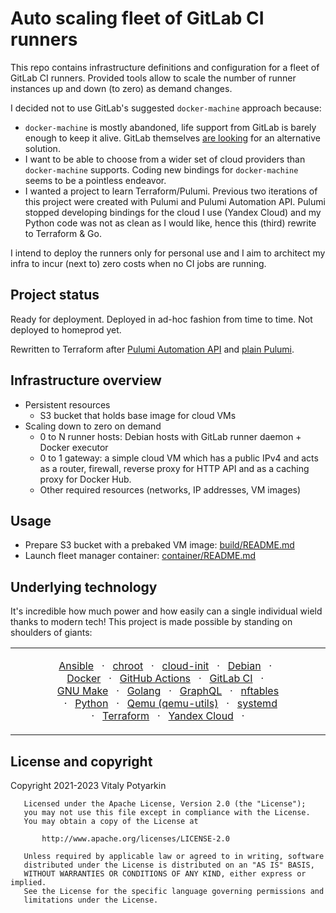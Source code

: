 # Auto scaling fleet of GitLab CI runners

This repo contains infrastructure definitions and configuration for a fleet of
GitLab CI runners. Provided tools allow to scale the number of runner
instances up and down (to zero) as demand changes.

I decided not to use GitLab's suggested `docker-machine` approach because:

- `docker-machine` is mostly abandoned, life support from GitLab is barely
  enough to keep it alive. GitLab themselves
  [are looking](https://docs.gitlab.com/ee/architecture/blueprints/runner_scaling/)
  for an alternative solution.
- I want to be able to choose from a wider set of cloud providers than
  `docker-machine` supports. Coding new bindings for `docker-machine` seems
  to be a pointless endeavor.
- I wanted a project to learn Terraform/Pulumi. Previous two iterations of this
  project were created with Pulumi and Pulumi Automation API. Pulumi stopped
  developing bindings for the cloud I use (Yandex Cloud) and my Python code was
  not as clean as I would like, hence this (third) rewrite to Terraform & Go.

I intend to deploy the runners only for personal use and I aim to
architect my infra to incur (next to) zero costs when no CI jobs are running.

## Project status

Ready for deployment.
Deployed in ad-hoc fashion from time to time.
Not deployed to homeprod yet.

Rewritten to Terraform after
[Pulumi Automation API](https://github.com/sio/gitlab-runners-fleet/tree/legacy/02-pulumi-automation-api)
and [plain Pulumi](https://github.com/sio/gitlab-runners-fleet/tree/legacy/01-pulumi-plain).


## Infrastructure overview

- Persistent resources
    - S3 bucket that holds base image for cloud VMs
- Scaling down to zero on demand
    - 0 to N runner hosts: Debian hosts with GitLab runner daemon + Docker
      executor
    - 0 to 1 gateway: a simple cloud VM which has a public IPv4 and acts as a
      router, firewall, reverse proxy for HTTP API and as a caching proxy for
      Docker Hub.
    - Other required resources (networks, IP addresses, VM images)


## Usage

- Prepare S3 bucket with a prebaked VM image: [build/README.md](build/README.md)
- Launch fleet manager container: [container/README.md](container/README.md)


## Underlying technology

It's incredible how much power and how easily can a single individual wield
thanks to modern tech! This project is made possible by standing on shoulders
of giants:

<table><tr><td>&nbsp;&nbsp;&nbsp;&nbsp;&nbsp;&nbsp;&nbsp;&nbsp;&nbsp;&nbsp;&nbsp;</td><td align="center">

[Ansible](https://docs.ansible.com/) &nbsp;&nbsp;·&nbsp;&nbsp;
[chroot](https://manpages.debian.org/2/chroot) &nbsp;&nbsp;·&nbsp;&nbsp;
[cloud-init](https://cloudinit.readthedocs.io/) &nbsp;&nbsp;·&nbsp;&nbsp;
[Debian](https://debian.org) &nbsp;&nbsp;·&nbsp;&nbsp;
[Docker](https://docs.docker.com/) &nbsp;&nbsp;·&nbsp;&nbsp;
[GitHub Actions](https://docs.github.com/actions) &nbsp;&nbsp;·&nbsp;&nbsp;
[GitLab CI](https://docs.gitlab.com/ee/ci/) &nbsp;&nbsp;·&nbsp;&nbsp;
[GNU Make](https://www.gnu.org/software/make/) &nbsp;&nbsp;·&nbsp;&nbsp;
[Golang](https://go.dev) &nbsp;&nbsp;·&nbsp;&nbsp;
[GraphQL](https://graphql.org/) &nbsp;&nbsp;·&nbsp;&nbsp;
[nftables](https://netfilter.org/projects/nftables/) &nbsp;&nbsp;·&nbsp;&nbsp;
[Python](https://python.org) &nbsp;&nbsp;·&nbsp;&nbsp;
[Qemu (qemu-utils)](https://www.qemu.org/) &nbsp;&nbsp;·&nbsp;&nbsp;
[systemd](https://systemd.io) &nbsp;&nbsp;·&nbsp;&nbsp;
[Terraform](https://www.terraform.io/) &nbsp;&nbsp;·&nbsp;&nbsp;
[Yandex Cloud](https://cloud.yandex.com) &nbsp;&nbsp;·&nbsp;&nbsp;

</td><td>&nbsp;&nbsp;&nbsp;&nbsp;&nbsp;&nbsp;&nbsp;&nbsp;&nbsp;&nbsp;&nbsp;</td></tr></table>


## License and copyright

Copyright 2021-2023 Vitaly Potyarkin

```
   Licensed under the Apache License, Version 2.0 (the "License");
   you may not use this file except in compliance with the License.
   You may obtain a copy of the License at

       http://www.apache.org/licenses/LICENSE-2.0

   Unless required by applicable law or agreed to in writing, software
   distributed under the License is distributed on an "AS IS" BASIS,
   WITHOUT WARRANTIES OR CONDITIONS OF ANY KIND, either express or implied.
   See the License for the specific language governing permissions and
   limitations under the License.
```
